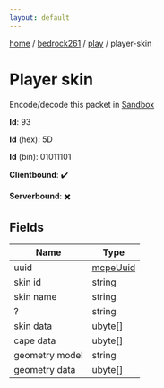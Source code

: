 ```yaml
---
layout: default
---
```


[home](/)  /  [bedrock261](/protocol/bedrock261)  /  [play](/protocol/bedrock261/play)  /  player-skin

# Player skin

Encode/decode this packet in [Sandbox](../../../sandbox/bedrock261#Play.PlayerSkin)

**Id**: 93

**Id** (hex): 5D

**Id** (bin): 01011101

**Clientbound**: ✔️

**Serverbound**: ✖️

## Fields

Name | Type
---|---
uuid | [mcpeUuid](/protocol/bedrock261/types/mcpe-uuid)
skin id | string
skin name | string
? | string
skin data | ubyte[]
cape data | ubyte[]
geometry model | string
geometry data | ubyte[]
